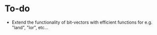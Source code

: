 # To-do

- Extend the functionality of bit-vectors with efficient functions for e.g.
  "land", "lor", etc...
